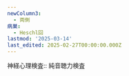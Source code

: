 ```yaml
---
newColumn3:
  - 両側
病巣:
  - Heschl回
lastmod: '2025-03-14'
last_edited: 2025-02-27T00:00:00.000Z
---
```


神経心理検査:: 純音聴力検査
